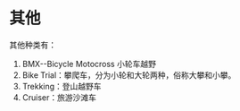 # 其他

<!--
create time: 2015-09-06 22:51:45
Author: amoblin

This file is created by Marboo<http://marboo.io> template file $MARBOO_HOME/.media/starts/default.md
本文件由 Marboo<http://marboo.io> 模板文件 $MARBOO_HOME/.media/starts/default.md 创建
-->

其他种类有：

1. BMX--Bicycle Motocross 小轮车越野
2. Bike Trial：攀爬车，分为小轮和大轮两种，俗称大攀和小攀。
3. Trekking：登山越野车
4. Cruiser：旅游沙滩车
